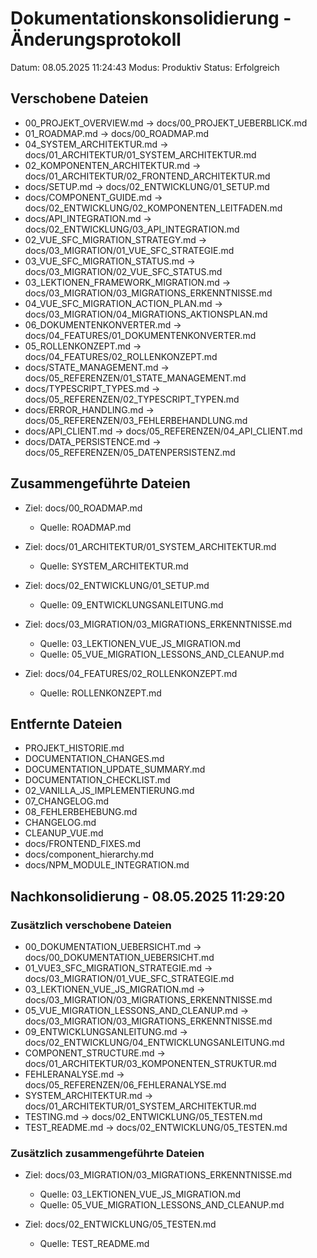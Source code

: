 # Dokumentationskonsolidierung - Änderungsprotokoll

Datum: 08.05.2025 11:24:43
Modus: Produktiv
Status: Erfolgreich

## Verschobene Dateien

- 00_PROJEKT_OVERVIEW.md -> docs/00_PROJEKT_UEBERBLICK.md
- 01_ROADMAP.md -> docs/00_ROADMAP.md
- 04_SYSTEM_ARCHITEKTUR.md -> docs/01_ARCHITEKTUR/01_SYSTEM_ARCHITEKTUR.md
- 02_KOMPONENTEN_ARCHITEKTUR.md -> docs/01_ARCHITEKTUR/02_FRONTEND_ARCHITEKTUR.md
- docs/SETUP.md -> docs/02_ENTWICKLUNG/01_SETUP.md
- docs/COMPONENT_GUIDE.md -> docs/02_ENTWICKLUNG/02_KOMPONENTEN_LEITFADEN.md
- docs/API_INTEGRATION.md -> docs/02_ENTWICKLUNG/03_API_INTEGRATION.md
- 02_VUE_SFC_MIGRATION_STRATEGY.md -> docs/03_MIGRATION/01_VUE_SFC_STRATEGIE.md
- 03_VUE_SFC_MIGRATION_STATUS.md -> docs/03_MIGRATION/02_VUE_SFC_STATUS.md
- 03_LEKTIONEN_FRAMEWORK_MIGRATION.md -> docs/03_MIGRATION/03_MIGRATIONS_ERKENNTNISSE.md
- 04_VUE_SFC_MIGRATION_ACTION_PLAN.md -> docs/03_MIGRATION/04_MIGRATIONS_AKTIONSPLAN.md
- 06_DOKUMENTENKONVERTER.md -> docs/04_FEATURES/01_DOKUMENTENKONVERTER.md
- 05_ROLLENKONZEPT.md -> docs/04_FEATURES/02_ROLLENKONZEPT.md
- docs/STATE_MANAGEMENT.md -> docs/05_REFERENZEN/01_STATE_MANAGEMENT.md
- docs/TYPESCRIPT_TYPES.md -> docs/05_REFERENZEN/02_TYPESCRIPT_TYPEN.md
- docs/ERROR_HANDLING.md -> docs/05_REFERENZEN/03_FEHLERBEHANDLUNG.md
- docs/API_CLIENT.md -> docs/05_REFERENZEN/04_API_CLIENT.md
- docs/DATA_PERSISTENCE.md -> docs/05_REFERENZEN/05_DATENPERSISTENZ.md

## Zusammengeführte Dateien

- Ziel: docs/00_ROADMAP.md
  - Quelle: ROADMAP.md

- Ziel: docs/01_ARCHITEKTUR/01_SYSTEM_ARCHITEKTUR.md
  - Quelle: SYSTEM_ARCHITEKTUR.md

- Ziel: docs/02_ENTWICKLUNG/01_SETUP.md
  - Quelle: 09_ENTWICKLUNGSANLEITUNG.md

- Ziel: docs/03_MIGRATION/03_MIGRATIONS_ERKENNTNISSE.md
  - Quelle: 03_LEKTIONEN_VUE_JS_MIGRATION.md
  - Quelle: 05_VUE_MIGRATION_LESSONS_AND_CLEANUP.md

- Ziel: docs/04_FEATURES/02_ROLLENKONZEPT.md
  - Quelle: ROLLENKONZEPT.md


## Entfernte Dateien

- PROJEKT_HISTORIE.md
- DOCUMENTATION_CHANGES.md
- DOCUMENTATION_UPDATE_SUMMARY.md
- DOCUMENTATION_CHECKLIST.md
- 02_VANILLA_JS_IMPLEMENTIERUNG.md
- 07_CHANGELOG.md
- 08_FEHLERBEHEBUNG.md
- CHANGELOG.md
- CLEANUP_VUE.md
- docs/FRONTEND_FIXES.md
- docs/component_hierarchy.md
- docs/NPM_MODULE_INTEGRATION.md

## Nachkonsolidierung - 08.05.2025 11:29:20

### Zusätzlich verschobene Dateien

- 00_DOKUMENTATION_UEBERSICHT.md -> docs/00_DOKUMENTATION_UEBERSICHT.md
- 01_VUE3_SFC_MIGRATION_STRATEGIE.md -> docs/03_MIGRATION/01_VUE_SFC_STRATEGIE.md
- 03_LEKTIONEN_VUE_JS_MIGRATION.md -> docs/03_MIGRATION/03_MIGRATIONS_ERKENNTNISSE.md
- 05_VUE_MIGRATION_LESSONS_AND_CLEANUP.md -> docs/03_MIGRATION/03_MIGRATIONS_ERKENNTNISSE.md
- 09_ENTWICKLUNGSANLEITUNG.md -> docs/02_ENTWICKLUNG/04_ENTWICKLUNGSANLEITUNG.md
- COMPONENT_STRUCTURE.md -> docs/01_ARCHITEKTUR/03_KOMPONENTEN_STRUKTUR.md
- FEHLERANALYSE.md -> docs/05_REFERENZEN/06_FEHLERANALYSE.md
- SYSTEM_ARCHITEKTUR.md -> docs/01_ARCHITEKTUR/01_SYSTEM_ARCHITEKTUR.md
- TESTING.md -> docs/02_ENTWICKLUNG/05_TESTEN.md
- TEST_README.md -> docs/02_ENTWICKLUNG/05_TESTEN.md

### Zusätzlich zusammengeführte Dateien

- Ziel: docs/03_MIGRATION/03_MIGRATIONS_ERKENNTNISSE.md
  - Quelle: 03_LEKTIONEN_VUE_JS_MIGRATION.md
  - Quelle: 05_VUE_MIGRATION_LESSONS_AND_CLEANUP.md

- Ziel: docs/02_ENTWICKLUNG/05_TESTEN.md
  - Quelle: TEST_README.md

